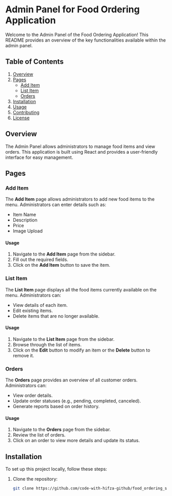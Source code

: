 # Admin Panel for Food Ordering Application

Welcome to the Admin Panel of the Food Ordering Application! This README provides an overview of the key functionalities available within the admin panel.

## Table of Contents
1. [Overview](#overview)
2. [Pages](#pages)
   - [Add Item](#add-item)
   - [List Item](#list-item)
   - [Orders](#orders)
3. [Installation](#installation)
4. [Usage](#usage)
5. [Contributing](#contributing)
6. [License](#license)

## Overview
The Admin Panel allows administrators to manage food items and view orders. This application is built using React and provides a user-friendly interface for easy management.

## Pages

### Add Item
The **Add Item** page allows administrators to add new food items to the menu. Administrators can enter details such as:
- Item Name
- Description
- Price
- Image Upload

#### Usage
1. Navigate to the **Add Item** page from the sidebar.
2. Fill out the required fields.
3. Click on the **Add Item** button to save the item.

### List Item
The **List Item** page displays all the food items currently available on the menu. Administrators can:
- View details of each item.
- Edit existing items.
- Delete items that are no longer available.

#### Usage
1. Navigate to the **List Item** page from the sidebar.
2. Browse through the list of items.
3. Click on the **Edit** button to modify an item or the **Delete** button to remove it.

### Orders
The **Orders** page provides an overview of all customer orders. Administrators can:
- View order details.
- Update order statuses (e.g., pending, completed, canceled).
- Generate reports based on order history.

#### Usage
1. Navigate to the **Orders** page from the sidebar.
2. Review the list of orders.
3. Click on an order to view more details and update its status.

## Installation
To set up this project locally, follow these steps:
1. Clone the repository:
   ```bash
   git clone https://github.com/code-with-hifza-github/food_ordering_site.git
